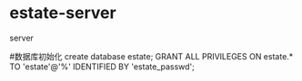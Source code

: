 # estate-server
server

#数据库初始化
create database estate;
GRANT ALL PRIVILEGES ON estate.* TO 'estate'@'%' IDENTIFIED BY 'estate_passwd';
